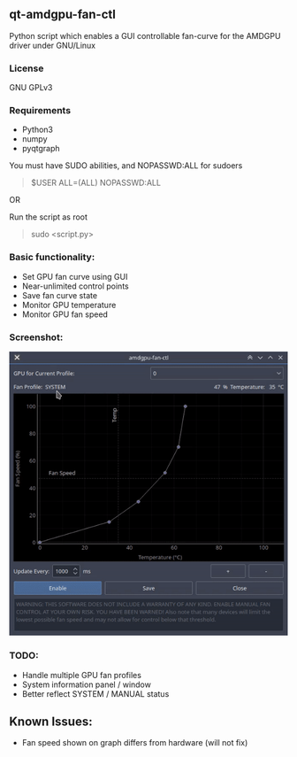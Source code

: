 ## qt-amdgpu-fan-ctl
Python script which enables a GUI controllable fan-curve for the AMDGPU driver under GNU/Linux

### License
GNU GPLv3

### Requirements
- Python3
- numpy
- pyqtgraph

You must have SUDO abilities, and NOPASSWD:ALL for sudoers
> $USER ALL=(ALL) NOPASSWD:ALL

OR

Run the script as root
> sudo <script.py>

### Basic functionality:
- Set GPU fan curve using GUI
- Near-unlimited control points
- Save fan curve state
- Monitor GPU temperature
- Monitor GPU fan speed

### Screenshot:
![Image showing GUI with gpu fan curve plot and various controls](media/qt-amdgpu-fan-ctl.gif "Main GUI")

### TODO:
- Handle multiple GPU fan profiles
- System information panel / window
- Better reflect SYSTEM / MANUAL status

## Known Issues:
- Fan speed shown on graph differs from hardware (will not fix)